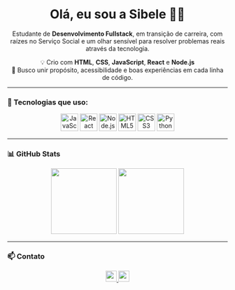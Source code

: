 <h1 align="center">Olá, eu sou a Sibele 👩‍💻</h1>

<p align="center">
  Estudante de <strong>Desenvolvimento Fullstack</strong>, em transição de carreira, com raízes no Serviço Social e um olhar sensível para resolver problemas reais através da tecnologia.
</p>

<p align="center">
  💡 Crio com <strong>HTML</strong>, <strong>CSS</strong>, <strong>JavaScript</strong>, <strong>React</strong> e <strong>Node.js</strong><br/>
  🎯 Busco unir propósito, acessibilidade e boas experiências em cada linha de código.
</p>

---

### 🚀 Tecnologias que uso:

<div align="center">
  <img src="https://cdn.jsdelivr.net/gh/devicons/devicon/icons/javascript/javascript-original.svg" height="40" alt="JavaScript"/>
  <img src="https://cdn.jsdelivr.net/gh/devicons/devicon/icons/react/react-original.svg" height="40" alt="React"/>
  <img src="https://cdn.jsdelivr.net/gh/devicons/devicon/icons/nodejs/nodejs-original.svg" height="40" alt="Node.js"/>
  <img src="https://cdn.jsdelivr.net/gh/devicons/devicon/icons/html5/html5-original.svg" height="40" alt="HTML5"/>
  <img src="https://cdn.jsdelivr.net/gh/devicons/devicon/icons/css3/css3-original.svg" height="40" alt="CSS3"/>
  <img src="https://cdn.jsdelivr.net/gh/devicons/devicon/icons/python/python-original.svg" height="40" alt="Python"/>
</div>

---

### 📊 GitHub Stats

<div align="center">
  <img src="https://github-readme-stats.vercel.app/api?username=sibele-dev&show_icons=true&theme=midnight-purple&hide_border=true" height="150"/>
  <img src="https://github-readme-stats.vercel.app/api/top-langs?username=sibele-dev&layout=compact&theme=midnight-purple&hide_border=true" height="150"/>
</div>

---

### 📫 Contato

<div align="center">
  <a href="mailto:sibelecaetano7@gmail.com" target="_blank">
    <img src="https://img.shields.io/badge/Gmail-D14836?style=flat&logo=gmail&logoColor=white" height="25"/>
  </a>
  <a href="https://www.linkedin.com/in/sibelecaetano/" target="_blank">
    <img src="https://img.shields.io/badge/LinkedIn-0077B5?style=flat&logo=linkedin&logoColor=white" height="25"/>
  </a>
</div>

  </a>
</div>

###

